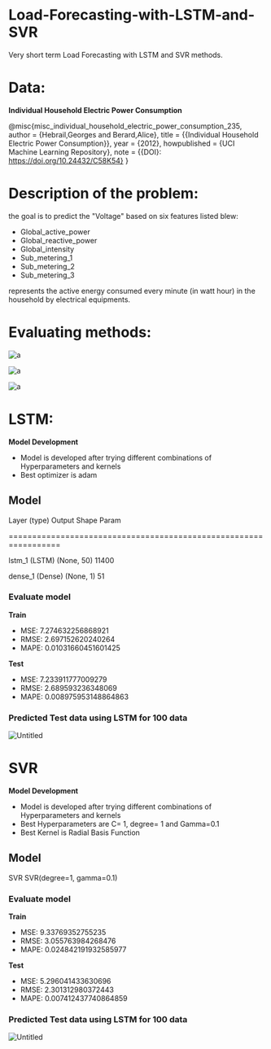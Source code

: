 # Load-Forecasting-with-LSTM-and-SVR
Very short term Load Forecasting with LSTM and SVR methods.
# Data:
**Individual Household Electric Power Consumption**

@misc{misc_individual_household_electric_power_consumption_235,
  author       = {Hebrail,Georges and Berard,Alice},
  title        = {{Individual Household Electric Power Consumption}},
  year         = {2012},
  howpublished = {UCI Machine Learning Repository},
  note         = {{DOI}: https://doi.org/10.24432/C58K54}
}
# Description of the problem:
the goal is to predict the "Voltage" based on six features listed blew:
* Global_active_power 	
* Global_reactive_power 	
* Global_intensity 	
* Sub_metering_1 	
* Sub_metering_2 	
* Sub_metering_3

represents the active energy consumed every minute (in watt hour) in the household by electrical equipments.
# Evaluating methods:
![a](https://wikimedia.org/api/rest_v1/media/math/render/svg/92ea807c3147d94e8762772be5d12511f1d55938)

![a](https://wikimedia.org/api/rest_v1/media/math/render/svg/6d689379d70cd119e3a9ed3c8ae306cafa5d516d)

![a](https://wikimedia.org/api/rest_v1/media/math/render/svg/2173f69a3c0192c836e19e9942d875c48621af81)


# LSTM:

**Model Development**

* Model is developed after trying different combinations of Hyperparameters and kernels
* Best optimizer is adam

## Model

 Layer (type)                Output Shape              Param    

 =================================================================
 
 lstm_1 (LSTM)               (None, 50)                11400     
                                                                 
 dense_1 (Dense)             (None, 1)                 51        
                                                                 
### Evaluate model

**Train**

* MSE: 7.274632256868921
* RMSE: 2.697152620240264
* MAPE: 0.01031660451601425
  
**Test**

* MSE: 7.233911777009279
* RMSE: 2.689593236348069
* MAPE: 0.008975953148864863

### Predicted Test data using LSTM for 100 data
![Untitled](https://github.com/user-attachments/assets/b71d160a-ba1d-486b-9a49-ff18c8af12e7)

# SVR
**Model Development**

* Model is developed after trying different combinations of Hyperparameters and kernels
* Best Hyperparameters are C= 1, degree= 1 and Gamma=0.1
* Best Kernel is Radial Basis Function

## Model
SVR
SVR(degree=1, gamma=0.1)  
                                                                 
### Evaluate model

**Train**

* MSE: 9.33769352755235
* RMSE: 3.055763984268476
* MAPE: 0.024842191932585977
  
**Test**

* MSE: 5.296041433630696
* RMSE: 2.301312980372443
* MAPE: 0.007412437740864859

### Predicted Test data using LSTM for 100 data
![Untitled](https://github.com/user-attachments/assets/818690c7-8c6d-4d65-bcad-98521052144b)

